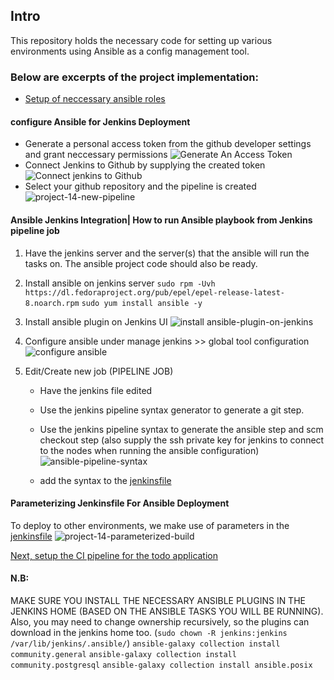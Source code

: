 ## Intro
This repository holds the necessary code for setting up various environments using Ansible as a config management tool.

### Below are excerpts of the project implementation:
- [Setup of neccessary ansible roles](https://github.com/MekkyMayata/CI-JAASP/tree/master/roles)




#### configure Ansible for Jenkins Deployment
- Generate a personal access token from the github developer settings and grant neccessary permissions
![Generate An Access Token](https://user-images.githubusercontent.com/54307445/112208231-6960fe00-8c18-11eb-8795-e9c0323da312.png)
- Connect Jenkins to Github by supplying the created token
![Connect jenkins to Github](https://user-images.githubusercontent.com/54307445/112207858-f2c40080-8c17-11eb-8eb6-d0f78f8ef9b7.png)
- Select your github repository and the pipeline is created
![project-14-new-pipeline](https://user-images.githubusercontent.com/54307445/112207903-fd7e9580-8c17-11eb-9666-fa46f8fe00cb.png)




#### Ansible Jenkins Integration| How to run Ansible playbook from Jenkins pipeline job
1. Have the jenkins server and the server(s) that the ansible will run the tasks on. The ansible project code should also be ready.

2. Install ansible on jenkins server
 `sudo rpm -Uvh https://dl.fedoraproject.org/pub/epel/epel-release-latest-8.noarch.rpm`
  `sudo yum install ansible -y`

3. Install ansible plugin on Jenkins UI
![install ansible-plugin-on-jenkins](https://user-images.githubusercontent.com/54307445/112209730-138d5580-8c1a-11eb-872c-28a45b9de3c8.png)

4. Configure ansible under manage jenkins >> global tool configuration
![configure ansible](https://user-images.githubusercontent.com/54307445/112209914-50f1e300-8c1a-11eb-9346-a260955e0fcf.png)

5. Edit/Create new job (PIPELINE JOB)
    - Have the jenkins file edited
    - Use the jenkins pipeline syntax generator to generate a git step.
    - Use the jenkins pipeline syntax to generate the ansible step and scm checkout step (also supply the ssh private key for jenkins to connect to the nodes when running the ansible configuration)
    ![ansible-pipeline-syntax](https://user-images.githubusercontent.com/54307445/112210422-f4db8e80-8c1a-11eb-85f8-174688545fc2.png)

    - add the syntax to the [jenkinsfile](https://github.com/MekkyMayata/CI-JAASP/blob/master/deploy/jenkinsfile)


#### Parameterizing Jenkinsfile For Ansible Deployment
To deploy to other environments, we make use of parameters in the [jenkinsfile](https://github.com/MekkyMayata/CI-JAASP/blob/master/deploy/jenkinsfile)
![project-14-parameterized-build](https://user-images.githubusercontent.com/54307445/112210970-a24ea200-8c1b-11eb-96fd-fcf18cc3f5b9.png)

[Next, setup the CI pipeline for the todo application](https://github.com/MekkyMayata/php-todo/blob/main/README.md)



#### N.B: 
MAKE SURE YOU INSTALL THE NECESSARY ANSIBLE PLUGINS IN THE JENKINS HOME (BASED ON THE ANSIBLE TASKS YOU WILL BE RUNNING). Also, you may need to change ownership recursively, so the plugins can download in the jenkins home too. (`sudo chown -R jenkins:jenkins /var/lib/jenkins/.ansible/`)
`ansible-galaxy collection install community.general`
`ansible-galaxy collection install community.postgresql`
`ansible-galaxy collection install ansible.posix`

